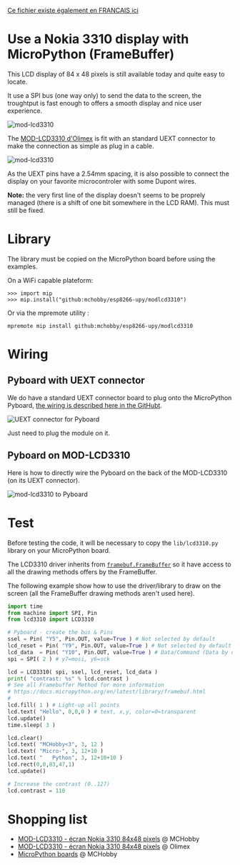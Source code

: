 [Ce fichier existe également en FRANCAIS ici](readme.md)

# Use a Nokia 3310 display with MicroPython (FrameBuffer)

This LCD display of 84 x 48 pixels is still available today and quite easy to locate.

It use a SPI bus (one way only) to send the data to the screen, the troughtput is fast enough to offers a smooth display and nice user experience.

![mod-lcd3310](docs/_static/mod-lcd3310-2.jpg)

The [MOD-LCD3310 d'Olimex](https://shop.mchobby.be/fr/uext/1867-afficheur-noirblanc-84x48-px-nokia-3310-3232100018679-olimex.html) is fit with an standard UEXT connector to make the connection as simple as plug in a cable.

![mod-lcd3310](docs/_static/mod-lcd3310-back.jpg)

As the UEXT pins have a 2.54mm spacing, it is also possible to connect the display on your favorite microcontroler with some Dupont wires.

__Note:__ the very first line of the display doesn't seems to be proprely managed (there is a shift of one bit somewhere in the LCD RAM). This must still be fixed.

# Library

The library must be copied on the MicroPython board before using the examples.

On a WiFi capable plateform:

```
>>> import mip
>>> mip.install("github:mchobby/esp8266-upy/modlcd3310")
```

Or via the mpremote utility :

```
mpremote mip install github:mchobby/esp8266-upy/modlcd3310
```

# Wiring

## Pyboard with UEXT connector

We do have a standard UEXT connector board to plug onto the MicroPython Pyboard, [the wiring is described here in the GitHubt](https://github.com/mchobby/pyboard-driver/tree/master/UEXT).  

![UEXT connector for Pyboard](docs/_static/UEXT-Breakout-LowRes.jpg)

Just need to plug the module on it.

## Pyboard on MOD-LCD3310

Here is how to directly wire the Pyboard on the back of the MOD-LCD3310 (on its UEXT connector).

![mod-lcd3310 to Pyboard](docs/_static/modlcd3310-to-pyboard.jpg)

# Test

Before testing the code, it will be necessary to copy the `lib/lcd3310.py` library on your MicroPython board.

The LCD3310 driver inherits from [`framebuf.FrameBuffer`](https://docs.micropython.org/en/latest/library/framebuf.html) so it have access to all the drawing methods offers by the FrameBuffer.

The following example show how to use the driver/library to draw on the screen (all the FrameBuffer drawing methods aren't used here).

``` python
import time
from machine import SPI, Pin
from lcd3310 import LCD3310

# Pyboard - create the bus & Pins
ssel = Pin( "Y5", Pin.OUT, value=True ) # Not selected by default
lcd_reset = Pin( "Y9", Pin.OUT, value=True ) # Not selected by default
lcd_data  = Pin( "Y10", Pin.OUT, value=True ) # Data/Command (Data by default)
spi = SPI( 2 ) # y7=mosi, y6=sck

lcd = LCD3310( spi, ssel, lcd_reset, lcd_data )
print( "contrast: %s" % lcd.contrast )
# See all Framebuffer Method for more information
# https://docs.micropython.org/en/latest/library/framebuf.html
#
lcd.fill( 1 ) # Light-up all points
lcd.text( "Hello", 0,0,0 ) # text, x,y, color=0=transparent
lcd.update()
time.sleep( 3 )

lcd.clear()
lcd.text( "MCHobby<3", 3, 12 )
lcd.text( "Micro-", 3, 12+10 )
lcd.text( "   Python", 3, 12+10+10 )
lcd.rect(0,0,83,47,1)
lcd.update()

# Increase the contrast (0..127)
lcd.contrast = 110
```

# Shopping list
* [MOD-LCD3310 - écran Nokia 3310 84x48 pixels](https://shop.mchobby.be/fr/uext/1867-afficheur-noirblanc-84x48-px-nokia-3310-3232100018679-olimex.html) @ MCHobby
* [MOD-LCD3310 - écran Nokia 3310 84x48 pixels](https://www.olimex.com/Products/Modules/LCD/MOD-LCD3310/open-source-hardware) @ Olimex
* [MicroPython boards](https://shop.mchobby.be/fr/56-micropython) @ MCHobby
